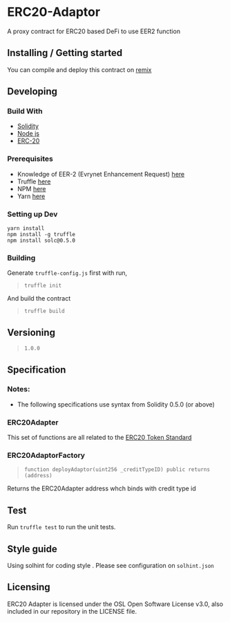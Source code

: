 

# ERC20-Adaptor
A proxy contract for ERC20 based DeFi to use EER2 function
## Installing / Getting started
You can compile and deploy this contract on [remix](https://remix.ethereum.org/#optimize=false&evmVersion=null)
## Developing
### Build With
- [Solidity](https://solidity.readthedocs.io/en/v0.5.0/index.html#)
- [Node js](https://nodejs.org/en/docs/)
- [ERC-20](https://eips.ethereum.org/EIPS/eip-20)
### Prerequisites
- Knowledge of EER-2 (Evrynet Enhancement Request) [here](https://github.com/evrynetlabs/credit-contract)
- Truffle [here](https://www.trufflesuite.com/docs/truffle/getting-started/installation)
- NPM [here](https://www.npmjs.com/)
- Yarn [here](https://yarnpkg.com/)
### Setting up Dev
```
yarn install
npm install -g truffle 
npm install solc@0.5.0 
```
### Building
Generate `truffle-config.js` first with run,
> `truffle init`

And build the contract
> `truffle build`

## Versioning
> `1.0.0`
## Specification
### Notes:
- The following specifications use syntax from Solidity 0.5.0 (or above)

### ERC20Adapter
This set of functions are all related to the [ERC20 Token Standard](https://eips.ethereum.org/EIPS/eip-20)

### ERC20AdaptorFactory
> `function deployAdaptor(uint256 _creditTypeID) public returns (address)`


Returns the ERC20Adapter address whch binds with credit type id

## Test
Run `truffle test` to run the unit tests.

## Style guide
Using solhint for coding style . Please see configuration on `solhint.json`

## Licensing
ERC20 Adapter is licensed under the OSL Open Software License v3.0, also included in our repository in the LICENSE file.
